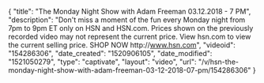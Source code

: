 {
    "title": "The Monday Night Show with Adam Freeman 03.12.2018 - 7 PM",
    "description": "Don't miss a moment of the fun every Monday night from 7pm to 9pm ET only on HSN and HSN.com. Prices shown on the previously recorded video may not represent the current price. View hsn.com to view the current selling price. SHOP NOW http:\/\/www.hsn.com",
    "videoid": "154286306",
    "date_created": "1520906105",
    "date_modified": "1521050279",
    "type": "captivate",
    "layout": "video",
    "url": "\/v\/hsn-the-monday-night-show-with-adam-freeman-03-12-2018-07-pm\/154286306"
}